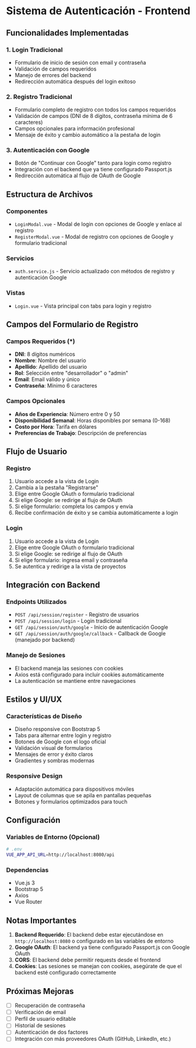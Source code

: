 # Sistema de Autenticación - Frontend

## Funcionalidades Implementadas

### 1. Login Tradicional
- Formulario de inicio de sesión con email y contraseña
- Validación de campos requeridos
- Manejo de errores del backend
- Redirección automática después del login exitoso

### 2. Registro Tradicional
- Formulario completo de registro con todos los campos requeridos
- Validación de campos (DNI de 8 dígitos, contraseña mínima de 6 caracteres)
- Campos opcionales para información profesional
- Mensaje de éxito y cambio automático a la pestaña de login

### 3. Autenticación con Google
- Botón de "Continuar con Google" tanto para login como registro
- Integración con el backend que ya tiene configurado Passport.js
- Redirección automática al flujo de OAuth de Google

## Estructura de Archivos

### Componentes
- `LoginModal.vue` - Modal de login con opciones de Google y enlace al registro
- `RegisterModal.vue` - Modal de registro con opciones de Google y formulario tradicional

### Servicios
- `auth.service.js` - Servicio actualizado con métodos de registro y autenticación Google

### Vistas
- `Login.vue` - Vista principal con tabs para login y registro

## Campos del Formulario de Registro

### Campos Requeridos (*)
- **DNI**: 8 dígitos numéricos
- **Nombre**: Nombre del usuario
- **Apellido**: Apellido del usuario
- **Rol**: Selección entre "desarrollador" o "admin"
- **Email**: Email válido y único
- **Contraseña**: Mínimo 6 caracteres

### Campos Opcionales
- **Años de Experiencia**: Número entre 0 y 50
- **Disponibilidad Semanal**: Horas disponibles por semana (0-168)
- **Costo por Hora**: Tarifa en dólares
- **Preferencias de Trabajo**: Descripción de preferencias

## Flujo de Usuario

### Registro
1. Usuario accede a la vista de Login
2. Cambia a la pestaña "Registrarse"
3. Elige entre Google OAuth o formulario tradicional
4. Si elige Google: se redirige al flujo de OAuth
5. Si elige formulario: completa los campos y envía
6. Recibe confirmación de éxito y se cambia automáticamente a login

### Login
1. Usuario accede a la vista de Login
2. Elige entre Google OAuth o formulario tradicional
3. Si elige Google: se redirige al flujo de OAuth
4. Si elige formulario: ingresa email y contraseña
5. Se autentica y redirige a la vista de proyectos

## Integración con Backend

### Endpoints Utilizados
- `POST /api/session/register` - Registro de usuarios
- `POST /api/session/login` - Login tradicional
- `GET /api/session/auth/google` - Inicio de autenticación Google
- `GET /api/session/auth/google/callback` - Callback de Google (manejado por backend)

### Manejo de Sesiones
- El backend maneja las sesiones con cookies
- Axios está configurado para incluir cookies automáticamente
- La autenticación se mantiene entre navegaciones

## Estilos y UI/UX

### Características de Diseño
- Diseño responsive con Bootstrap 5
- Tabs para alternar entre login y registro
- Botones de Google con el logo oficial
- Validación visual de formularios
- Mensajes de error y éxito claros
- Gradientes y sombras modernas

### Responsive Design
- Adaptación automática para dispositivos móviles
- Layout de columnas que se apila en pantallas pequeñas
- Botones y formularios optimizados para touch

## Configuración

### Variables de Entorno (Opcional)
```bash
# .env
VUE_APP_API_URL=http://localhost:8080/api
```

### Dependencias
- Vue.js 3
- Bootstrap 5
- Axios
- Vue Router

## Notas Importantes

1. **Backend Requerido**: El backend debe estar ejecutándose en `http://localhost:8080` o configurado en las variables de entorno
2. **Google OAuth**: El backend ya tiene configurado Passport.js con Google OAuth
3. **CORS**: El backend debe permitir requests desde el frontend
4. **Cookies**: Las sesiones se manejan con cookies, asegúrate de que el backend esté configurado correctamente

## Próximas Mejoras

- [ ] Recuperación de contraseña
- [ ] Verificación de email
- [ ] Perfil de usuario editable
- [ ] Historial de sesiones
- [ ] Autenticación de dos factores
- [ ] Integración con más proveedores OAuth (GitHub, LinkedIn, etc.)
